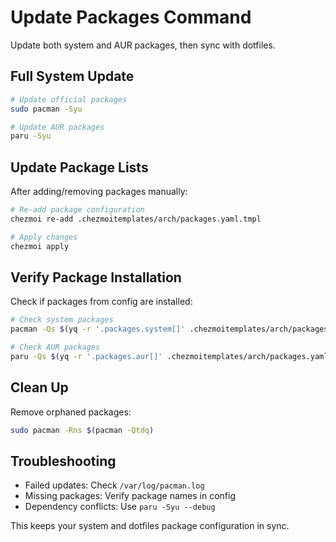 # Update Packages Command

Update both system and AUR packages, then sync with dotfiles.

## Full System Update
```bash
# Update official packages
sudo pacman -Syu

# Update AUR packages
paru -Syu
```

## Update Package Lists
After adding/removing packages manually:
```bash
# Re-add package configuration
chezmoi re-add .chezmoitemplates/arch/packages.yaml.tmpl

# Apply changes
chezmoi apply
```

## Verify Package Installation
Check if packages from config are installed:
```bash
# Check system packages
pacman -Qs $(yq -r '.packages.system[]' .chezmoitemplates/arch/packages.yaml.tmpl)

# Check AUR packages
paru -Qs $(yq -r '.packages.aur[]' .chezmoitemplates/arch/packages.yaml.tmpl)
```

## Clean Up
Remove orphaned packages:
```bash
sudo pacman -Rns $(pacman -Qtdq)
```

## Troubleshooting
- Failed updates: Check `/var/log/pacman.log`
- Missing packages: Verify package names in config
- Dependency conflicts: Use `paru -Syu --debug`

This keeps your system and dotfiles package configuration in sync.
